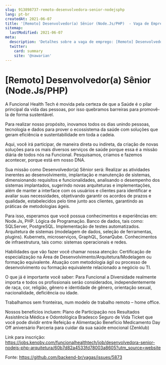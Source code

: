 ```yaml
---
slug: 913898737-remoto-desenvolvedora-senior-nodejsphp
lang: pt-br
createdAt: 2021-06-07
title: '[Remoto] Desenvolvedor(a) Sênior (Node.Js/PHP)  - Vaga de Emprego'
sitemap:
  lastModified: 2021-06-07
meta:
  description: 'Detalhes sobre a vaga de emprego: [Remoto] Desenvolvedor(a) Sênior (Node.Js/PHP) '
  twitter:
    card: summary
    site: '@nawarian'
---
```


# [Remoto] Desenvolvedor(a) Sênior (Node.Js/PHP) 

A Funcional Health Tech é movida pela certeza de que a Saúde é o pilar principal da vida das pessoas, por isso quebramos barreiras para promovê-la de forma sustentável. 

Para realizar nosso propósito, inovamos todos os dias unindo pessoas, tecnologia e dados para prover o ecossistema da saúde com soluções que geram eficiência e sustentabilidade em toda a cadeia.

Aqui, você irá participar, de maneira direta ou indireta, da criação de novas soluções para os mais diversos serviços de saúde porque essa é a missão diária de todos nós na Funcional.  Pesquisamos, criamos e fazemos acontecer, porque está em nosso DNA.

Sua missão como Desenvolvedor(a) Sênior será:
Realizar as atividades inerentes ao desenvolvimento, implantação e manutenção de sistemas, dimensionando requisitos e funcionalidades, analisando o desempenho dos sistemas implantados, sugerindo novas arquiteturas e implementações, além de manter a interface com os usuários e clientes para identificar e avaliar suas necessidades, objetivando garantir os acordos de prazos e qualidade, estabelecidos pelo time junto aos clientes, garantindo as práticas de metodologias ágeis.

Para isso, esperamos que você possua conhecimentos e experiências em:
Node.Js, PHP.
Lógica de Programação.
Banco de dados, tais como: SQLServer, PostgreSQL.
Implementação de testes automatizados.
Arquitetura de sistemas (modelagem de dados, seleção de ferramentas, plugins).
Kubernets, microserviços, GraphQL, SonarQube.
Conhecimentos de infraestrutura, tais como: sistemas operacionais e redes.

Habilidades que vão fazer você chamar nossa atenção:
Certificação de especialização na Área de Desenvolvimento/Arquitetura/Modelagem ou formação equivalente.
Atuação com metodologia ágil ou processo de desenvolvimento ou formação equivalente relacionado a negócio ou TI.

O que já é importante você saber:
Para Funcional a Diversidade realmente importa e todos os profissionais serão considerados, independentemente de raça, cor, religião, gênero e identidade de gênero, orientação sexual, nacionalidade, deficiência ou idade.

Trabalhamos sem fronteiras, num modelo de trabalho remoto – home office.

Nossos benefícios incluem:
Plano de Participação nos Resultados
Assistência Médica e Odontológica Bradesco
Seguro de Vida
Ticket que você pode dividir entre Refeição e Alimentação
Benefício Medicamento
Day Off aniversário
Parceria para cuidar da sua saúde emocional (Zenklub)

Link para inscrição: https://jobs.kenoby.com/funcionalhealthtech/job/desenvolvedora-senior-nodejs-php-arquitetura/60b7d82a4533fd78003a8605?utm_source=website
 

 

Fonte: https://github.com/backend-br/vagas/issues/5873